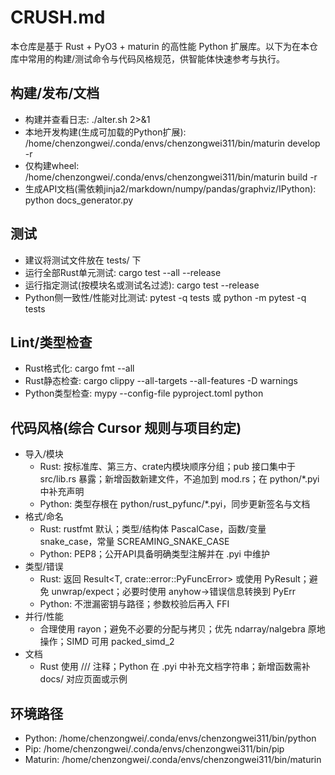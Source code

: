 # CRUSH.md

本仓库是基于 Rust + PyO3 + maturin 的高性能 Python 扩展库。以下为在本仓库中常用的构建/测试命令与代码风格规范，供智能体快速参考与执行。

## 构建/发布/文档
- 构建并查看日志: ./alter.sh 2>&1
- 本地开发构建(生成可加载的Python扩展): /home/chenzongwei/.conda/envs/chenzongwei311/bin/maturin develop -r
- 仅构建wheel: /home/chenzongwei/.conda/envs/chenzongwei311/bin/maturin build -r
- 生成API文档(需依赖jinja2/markdown/numpy/pandas/graphviz/IPython): python docs_generator.py

## 测试
- 建议将测试文件放在 tests/ 下
- 运行全部Rust单元测试: cargo test --all --release
- 运行指定测试(按模块名或测试名过滤): cargo test --release <pattern>
- Python侧一致性/性能对比测试: pytest -q tests  或 python -m pytest -q tests

## Lint/类型检查
- Rust格式化: cargo fmt --all
- Rust静态检查: cargo clippy --all-targets --all-features -D warnings
- Python类型检查: mypy --config-file pyproject.toml python

## 代码风格(综合 Cursor 规则与项目约定)
- 导入/模块
  - Rust: 按标准库、第三方、crate内模块顺序分组；pub 接口集中于 src/lib.rs 暴露；新增函数新建文件，不追加到 mod.rs；在 python/*.pyi 中补充声明
  - Python: 类型存根在 python/rust_pyfunc/*.pyi，同步更新签名与文档
- 格式/命名
  - Rust: rustfmt 默认；类型/结构体 PascalCase，函数/变量 snake_case，常量 SCREAMING_SNAKE_CASE
  - Python: PEP8；公开API具备明确类型注解并在 .pyi 中维护
- 类型/错误
  - Rust: 返回 Result<T, crate::error::PyFuncError> 或使用 PyResult<T>；避免 unwrap/expect；必要时使用 anyhow->错误信息转换到 PyErr
  - Python: 不泄漏密钥与路径；参数校验后再入 FFI
- 并行/性能
  - 合理使用 rayon；避免不必要的分配与拷贝；优先 ndarray/nalgebra 原地操作；SIMD 可用 packed_simd_2
- 文档
  - Rust 使用 /// 注释；Python 在 .pyi 中补充文档字符串；新增函数需补 docs/ 对应页面或示例

## 环境路径
- Python: /home/chenzongwei/.conda/envs/chenzongwei311/bin/python
- Pip: /home/chenzongwei/.conda/envs/chenzongwei311/bin/pip
- Maturin: /home/chenzongwei/.conda/envs/chenzongwei311/bin/maturin
